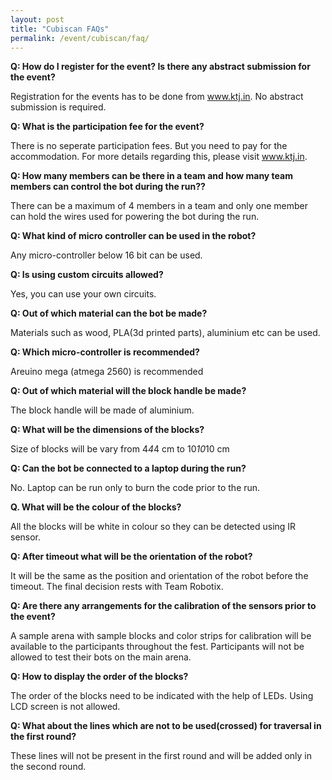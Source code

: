 ```yaml
---
layout: post
title: "Cubiscan FAQs"
permalink: /event/cubiscan/faq/
---
```


**Q: How do I register for the event? Is there any abstract submission for the event?**

Registration for the events has to be done from www.ktj.in. No abstract submission is required.


**Q: What is the participation fee for the event?**

There is no seperate participation fees. But you need to pay for the accommodation. For more details regarding this, please visit www.ktj.in.


**Q: How many members can be there in a team and how many team members can control the bot during the run??**

There can be a maximum of 4 members in a team and only one member can hold the wires used for powering the bot during the run.


**Q: What kind of micro controller can be used in the robot?**

Any micro-controller below 16 bit can be used.


**Q: Is using custom circuits allowed?**

Yes, you can use your own circuits.


**Q: Out of which material can the bot be made?**

Materials such as wood, PLA(3d printed parts), aluminium etc can be used.


**Q: Which micro-controller is recommended?**

Areuino mega (atmega 2560) is recommended


**Q: Out of which material will the block handle be made?**

The block handle will be made of aluminium.


**Q: What will be the dimensions of the blocks?**

Size of blocks will be vary from 4*4*4 cm to 10*10*10 cm


**Q: Can the bot be connected to a laptop during the run?**

No. Laptop can be run only to burn the code prior to the run.


**Q. What will be the colour of  the blocks?**

All the blocks will be white in colour so they can be detected using IR sensor.


**Q: After timeout what will be the orientation of the robot?**

It will be the same as the position and orientation of the robot before the timeout. The final decision rests with Team Robotix.


**Q: Are there any arrangements for the calibration of the sensors prior to the event?**

A sample arena with sample blocks and color strips for calibration will be available to the participants throughout the fest. Participants will not be allowed to test their bots on the main arena.


**Q: How to display the order of the blocks?**

The order of the blocks need to be indicated with the help of LEDs. Using LCD screen is not allowed.


**Q: What about the lines which are not to be used(crossed) for traversal in the first round?**

These lines will not be present in the first round and will be added only in the second round.
